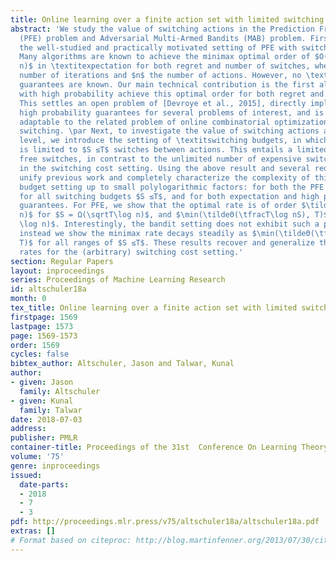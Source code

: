 ```yaml
---
title: Online learning over a finite action set with limited switching
abstract: 'We study the value of switching actions in the Prediction From Experts
  (PFE) problem and Adversarial Multi-Armed Bandits (MAB) problem. First, we revisit
  the well-studied and practically motivated setting of PFE with switching costs.
  Many algorithms are known to achieve the minimax optimal order of $O(\sqrtT \log
  n)$ in \textitexpectation for both regret and number of switches, where $T$ is the
  number of iterations and $n$ the number of actions. However, no \textithigh probability
  guarantees are known. Our main technical contribution is the first algorithms which
  with high probability achieve this optimal order for both regret and number of switches.
  This settles an open problem of [Devroye et al., 2015], directly implies the first
  high probability guarantees for several problems of interest, and is efficiently
  adaptable to the related problem of online combinatorial optimization with limited
  switching. \par Next, to investigate the value of switching actions at a more granular
  level, we introduce the setting of \textitswitching budgets, in which the algorithm
  is limited to $S ≤T$ switches between actions. This entails a limited number of
  free switches, in contrast to the unlimited number of expensive switches allowed
  in the switching cost setting. Using the above result and several reductions, we
  unify previous work and completely characterize the complexity of this switching
  budget setting up to small polylogarithmic factors: for both the PFE and MAB problems,
  for all switching budgets $S ≤T$, and for both expectation and high probability
  guarantees. For PFE, we show that the optimal rate is of order $\tildeΘ(\sqrtT\log
  n)$ for $S = Ω(\sqrtT\log n)$, and $\min(\tildeΘ(\tfracT\log nS), T)$ for $S = O(\sqrtT
  \log n)$. Interestingly, the bandit setting does not exhibit such a phase transition;
  instead we show the minimax rate decays steadily as $\min(\tildeΘ(\tfracT\sqrtn\sqrtS),
  T)$ for all ranges of $S ≤T$. These results recover and generalize the known minimax
  rates for the (arbitrary) switching cost setting.'
section: Regular Papers
layout: inproceedings
series: Proceedings of Machine Learning Research
id: altschuler18a
month: 0
tex_title: Online learning over a finite action set with limited switching
firstpage: 1569
lastpage: 1573
page: 1569-1573
order: 1569
cycles: false
bibtex_author: Altschuler, Jason and Talwar, Kunal
author:
- given: Jason
  family: Altschuler
- given: Kunal
  family: Talwar
date: 2018-07-03
address: 
publisher: PMLR
container-title: Proceedings of the 31st  Conference On Learning Theory
volume: '75'
genre: inproceedings
issued:
  date-parts:
  - 2018
  - 7
  - 3
pdf: http://proceedings.mlr.press/v75/altschuler18a/altschuler18a.pdf
extras: []
# Format based on citeproc: http://blog.martinfenner.org/2013/07/30/citeproc-yaml-for-bibliographies/
---
```

